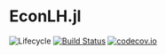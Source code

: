 # EconLH.jl

![Lifecycle](https://img.shields.io/badge/lifecycle-experimental-orange.svg)<!--
![Lifecycle](https://img.shields.io/badge/lifecycle-maturing-blue.svg)
![Lifecycle](https://img.shields.io/badge/lifecycle-stable-green.svg)
![Lifecycle](https://img.shields.io/badge/lifecycle-retired-orange.svg)
![Lifecycle](https://img.shields.io/badge/lifecycle-archived-red.svg)
![Lifecycle](https://img.shields.io/badge/lifecycle-dormant-blue.svg) -->
[![Build Status](https://travis-ci.com/hendri54/EconLH.jl.svg?branch=master)](https://travis-ci.com/hendri54/EconLH.jl)
[![codecov.io](http://codecov.io/github/hendri54/EconLH.jl/coverage.svg?branch=master)](http://codecov.io/github/hendri54/EconLH.jl?branch=master)
